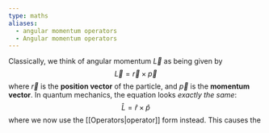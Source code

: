 ```yaml
---
type: maths
aliases:
  - angular momentum operators
  - Angular momentum operators
---
```

Classically, we think of angular momentum $\vec{L}$ as being given by 
$$
\vec{L}=\vec{r} \times \vec{p}
$$
where $\vec{r}$ is the **position vector** of the particle, and $\vec{p}$ is the **momentum vector**. In quantum mechanics, the equation looks *exactly the same*:
$$
\hat{L}=\hat{r} \times \hat{p}
$$
where we now use the [[Operators|operator]] form instead. This causes the 
